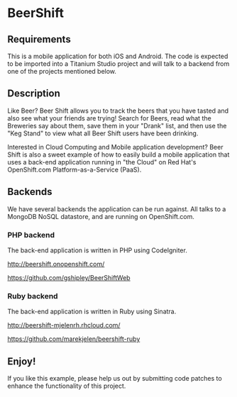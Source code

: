 # BeerShift

## Requirements
This is a mobile application for both iOS and Android.  The code is expected to be imported into a Titanium Studio project and will talk to a backend from one of the projects mentioned below.  

## Description

Like Beer?  Beer Shift allows you to track the beers that you have tasted and also see what your friends are trying!  Search for Beers, read what the Breweries say about them, save them in your "Drank" list, and then use the "Keg Stand" to view what all Beer Shift users have been drinking.

Interested in Cloud Computing and Mobile application development?  Beer Shift is also a sweet example of how to easily build a mobile application that uses a back-end application running in "the Cloud" on Red Hat's OpenShift.com Platform-as-a-Service (PaaS).  

## Backends
We have several backends the application can be run against. All talks to a MongoDB NoSQL datastore, and are running on OpenShift.com.  

### PHP backend

The back-end application is written in PHP using CodeIgniter.

http://beershift.onopenshift.com/

https://github.com/gshipley/BeerShiftWeb

### Ruby backend

The back-end application is written in Ruby using Sinatra.

http://beershift-mjelenrh.rhcloud.com/

https://github.com/marekjelen/beershift-ruby

## Enjoy!

If you like this example, please help us out by submitting code patches to enhance the functionality of this project.

